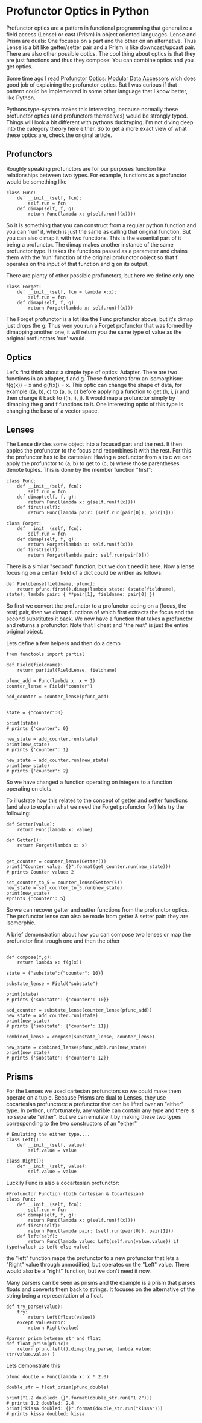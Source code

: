 Profunctor Optics in Python
================================
Profunctor optics are a pattern in functional programming that generalize a field access (Lense) or cast (Prism) in object oriented languages. Lense and Prism are duals: One focuses on a part and the other on an alternative.
Thus Lense is a bit like getter/setter pair and a Prism is like downcast/upcast pair. There are also other possible optics.
The cool thing about optics is that they are just functions and thus they compose: You can combine optics and you get optics.

Some time ago I read [Profunctor Optics: Modular Data Accessors](https://arxiv.org/abs/1703.10857) wich does good job of explaining the profunctor optics.
But I was curious if that pattern could be implemented in some other language that I know better, like Python.

Pythons type-system makes this interesting, because normally these profunctor optics (and profunctors themselves) would be strongly typed.
Things will look a bit different with pythons ducktyping. I'm not diving deep into the category theory here either. So to get a more exact
view of what these optics are, check the original article.

Profunctors
----------------
Roughly speaking profunctors are for our purposes function like relationships between two types.
For example, functions as a profunctor would be something like

~~~
class Func:
	def __init__(self, fcn):
		self.run = fcn
	def dimap(self, f, g):
		return Func(lambda x: g(self.run(f(x))))
~~~

So it is something that you can construct from a regular python function and you can 'run' it, which is just the same as calling that original function.
But you can also dimap it with two functions. This is the essential part of it being a profunctor. The dimap makes another instance of the same profunctor type.
It takes the functions passed as a parameter and chains them with the 'run' function of the original profunctor object so that 
f operates on the input of that function and g on its output.

There are plenty of other possible profunctors, but here we define only one 

~~~
class Forget:
	def __init__(self, fcn = lambda x:x):
		self.run = fcn
	def dimap(self, f, g):
		return Forget(lambda x: self.run(f(x)))
~~~

The Forget profunctor is a lot like the Func profunctor above, but it's dimap just drops the g. Thus wen you run a Forget profunctor that was formed by dimapping another one,
it will return you the same type of value as the original profunctors 'run' would.

Optics
----------------
Let's first think about a simple type of optics: Adapter. There are two functions in an adapter, f and g. Those functions form an isomorphism: f(g(x)) = x and g(f(x)) = x. This optic can change the shape of data, for example ((a, b), c) to (a, b, c) before applying a function to get (h, i, j) and then change it back to ((h, i), j). It would map a profunctor simply by dimaping the g and f functions to it. One interesting optic of this type is changing the base of a vector space.

Lenses
-----------------
The Lense divides some object into a focused part and the rest. It then apples the profunctor to the focus and recombines it with the rest. For this the profunctor has to be cartesian: Having a profunctor from a to c we can apply the profunctor to (a, b) to get to (c, b) where those parentheses denote tuples. This is done by the member function "first":

~~~
class Func:
	def __init__(self, fcn):
		self.run = fcn
	def dimap(self, f, g):
		return Func(lambda x: g(self.run(f(x))))
	def first(self):
		return Func(lambda pair: (self.run(pair[0]), pair[1]))
		
class Forget:
	def __init__(self, fcn):
		self.run = fcn
	def dimap(self, f, g):
		return Forget(lambda x: self.run(f(x)))
	def first(self):
		return Forget(lambda pair: self.run(pair[0]))
~~~

There is a similar "second" function, but we don't need it here. Now a lense focusing on a certain field of a dict could be written as follows:

~~~
def FieldLense(fieldname, pfunc):
	return pfunc.first().dimap(lambda state: (state[fieldname], state), lambda pair: { **pair[1], fieldname: pair[0] })
~~~

So first we convert the profunctor to a profunctor acting on a (focus, the rest) pair, then we dimap functions of which first extracts the focus and the second substitutes it back. We now have a function that takes a profunctor and returns a profunctor. Note that I cheat and "the rest" is just the entire original object.

Lets define a few helpers and then do a demo

~~~
from functools import partial

def Field(fieldname):
	return partial(FieldLense, fieldname)
	
pfunc_add = Func(lambda x: x + 1)
counter_lense = Field("counter")

add_counter = counter_lense(pfunc_add)


state = {"counter":0}

print(state) 
# prints {'counter': 0}

new_state = add_counter.run(state)
print(new_state)
# prints {'counter': 1}

new_state = add_counter.run(new_state)
print(new_state)
# prints {'counter': 2}
~~~

So we have changed a function operating on integers to a function operating on dicts.

To illustrate how this relates to the concept of getter and setter functions (and also to explain what we need the Forget profunctor for) lets try the following:

~~~
def Setter(value):
	return Func(lambda x: value)

def Getter():
	return Forget(lambda x: x)


get_counter = counter_lense(Getter())
print("Counter value: {}".format(get_counter.run(new_state)))
# prints Counter value: 2

set_counter_to_5 = counter_lense(Setter(5))
new_state = set_counter_to_5.run(new_state)
print(new_state)
#prints {'counter': 5}
~~~

So we can recover getter and setter functions from the profunctor optics. The profunctor lense can also be made from getter & setter pair: they are isomorphic.

A brief demonstration about how you can compose two lenses or map the profunctor first trough one and then the other

~~~

def compose(f,g):
	return lambda x: f(g(x))
	
state = {"substate":{"counter": 10}}

substate_lense = Field("substate")

print(state)
# prints {'substate': {'counter': 10}}

add_counter = substate_lense(counter_lense(pfunc_add))
new_state = add_counter.run(state)
print(new_state)
# prints {'substate': {'counter': 11}}

combined_lense = compose(substate_lense, counter_lense)

new_state = combined_lense(pfunc_add).run(new_state)
print(new_state)
# prints {'substate': {'counter': 12}}
~~~


Prisms
----------
For the Lenses we used cartesian profunctors so we could make them operate on a tuple. Because Prisms are dual to Lenses, they use cocartesian profunctors: a profunctor that can be lifted over an "either" type. In python, unfortunately, any varible can contain any type and there is no separate "either". But we can emulate it by making these two types corresponding to the two constructors of an "either"

~~~
# Emulating the either type....
class Left():
	def __init__(self, value):
		self.value = value

class Right():
	def __init__(self, value):
		self.value = value
~~~

Luckily Func is also a cocartesian profunctor:

~~~
#Profunctor Function (both Cartesian & Cocartesian)
class Func:
	def __init__(self, fcn):
		self.run = fcn
	def dimap(self, f, g):
		return Func(lambda x: g(self.run(f(x))))
	def first(self):
		return Func(lambda pair: (self.run(pair[0]), pair[1]))
	def left(self):
		return Func(lambda value: Left(self.run(value.value)) if type(value) is Left else value)
~~~

the "left" function maps the profunctor to a new profunctor that lets a "Right" value through unmodified, but operates on the "Left" value. There would also be a "right" function, but we don't need it now.

Many parsers can be seen as prisms and the example is a prism that parses floats and converts them back to strings. It focuses on the alternative of the string being a representation of a float.

~~~
def try_parse(value):
	try:
		return Left(float(value))
	except ValueError:
		return Right(value)

#parser prism between str and float
def float_prism(pfunc):
	return pfunc.left().dimap(try_parse, lambda value: str(value.value) )
~~~

Lets demonstrate this

~~~
pfunc_double = Func(lambda x: x * 2.0)

double_str = float_prism(pfunc_double)

print("1.2 doubled: {}".format(double_str.run("1.2")))
# prints 1.2 doubled: 2.4
print("kissa doubled: {}".format(double_str.run("kissa")))
# prints kissa doubled: kissa
~~~
